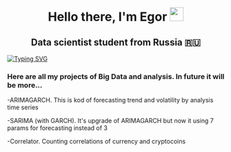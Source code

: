 <h1 align="center">Hello there, I'm Egor</a> 
<img src="https://github.com/blackcater/blackcater/raw/main/images/Hi.gif" height="32"/></h1>
<h2 align="center">Data scientist student from Russia 🇷🇺</h2>
<a href="https://git.io/typing-svg"><img src="https://readme-typing-svg.herokuapp.com?font=Fira+Code&duration=10000&pause=100&multiline=true&random=false&width=1000&height=100&lines=A+long+time+ago+in+a+galaxy+far%2C+far+away...++++++++++++++++++a+little+data+scientist+appeared" alt="Typing SVG" /></a>
<h3>Here are all my projects of Big Data and analysis. In future it will be more...</h3>

  
 </h4>-ARIMAGARCH. This is kod of forecasting trend and volatility by analysis time series
 
  
  -SARIMA (with GARCH). It's upgrade of ARIMAGARCH but now it using 7 params for forecasting instead of 3 </h4>
  
  </h4>-Correlator. Counting correlations of currency and cryptocoins</h4>
<!--
**MoriBull/MoriBull** is a ✨ _special_ ✨ repository because its `README.md` (this file) appears on your GitHub profile.

Here are some ideas to get you started:

- 🔭 I’m currently working on ...
- 🌱 I’m currently learning ...
- 👯 I’m looking to collaborate on ...
- 🤔 I’m looking for help with ...
- 💬 Ask me about ...
- 📫 How to reach me: ...
- 😄 Pronouns: ...
- ⚡ Fun fact: ...
-->
